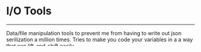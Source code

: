 <html>

<head>
    <link rel="preconnect" href="https://fonts.googleapis.com">
    <link rel="preconnect" href="https://fonts.gstatic.com"     crossorigin>
    <link href="https://fonts.googleapis.com/css2?family=Source+Code+Pro:wght@400&family=Source+Sans+Pro:wght@300&    display=swap" rel="stylesheet">
    <link rel="stylesheet" href="https://github.com/cloudymax/io_tools/blob/master/cool_css.css">
</head>

<svg fill="none" background-size=contain viewBox=100% width=100% height=100% xmlns="http://www.w3.org/2000/svg">

<foreignObject class="flex-container" width="100%" height="100%" background-size=contain;>

<div xmlns="http://www.w3.org/1999/xhtml">

# I/O Tools

___
Data/file manipulation tools to prevent me from having to write out json serilization a million times. Tries to make you code your variables in a a way that can lift-and-shift easily.

## Usage

___

```python
import io_tools as io # custom lib

debug = True
go_steppy = False
working_directory = os.getcwd()

#load the settings file
settings_file = sys.argv[1]
settings = io.read_file(settings_file)
vars = Vars(settings, debug, go_steppy)

#set some env vars
vars.change_value('working_dir', working_directory, debug)

```

## Functions

___

### <emph>>get_timestamp</emph>

 Returns a timestamp in `DD:MMM:YYYY (HH:MM:SS.f)` format

### <emph>>read_file</emph>

 Reads json file from path: returns json object

### <emph>>azure_auto_instal</emph>

 Attempts to force azure cli to auto-install cost management module

### <emph>>print_pretty</emph>

 Prettified json console output: returns `<string>`

### <emph>>colorize_json</emph>

 Prints colorful json

### <emph>>vailidate_json_file</emph>

 Takes a `file_path`, returns `query{dict(<string>,<string>)}`

### <emph>>validate_json_object</emph>

 Takes a `file_path`, returns `query{dict(<string>,<string>)}`

### <emph>>write_file</emph>

 Attempt to save <payload> to disk at <path> as json file

### <emph>>update_file</emph>

 Update an existing file on disk

### <emph>>make_dir</emph>

 Makes/deletes directory


## Class Methods

___
### <emph>>Datastore()</emph>

 Datastore is a `<key>:<value>` dict that accepts any  types and is used for portability. It achieves this  by storing all variables in a generic dictionary  with the `change()` method overriden to be an event  system.

### <emph>Variables()</emph>

 Object that holds a list of `Datastore()`s,
 When eneabled, the built-in `go_steppy()` function  will pause script execution on any memory state  change to provide a json formatted diff. for example:

 ![go_steppy](go_steppy.png)

### <emph>change_value()</emph>

 Triggered when any variable within the `Datastore()`  is updated, or created.

### <emph>get_current_value()</emph>

 Returns the current value of a variable within the `Datastore()`, and triggers an event.

### <emph>diff_values()</emph>

 When enabled, deepdiffs the current and proposed change to the `Datastore()` object

</ul>
</div>
</foreignObject>
</svg>
